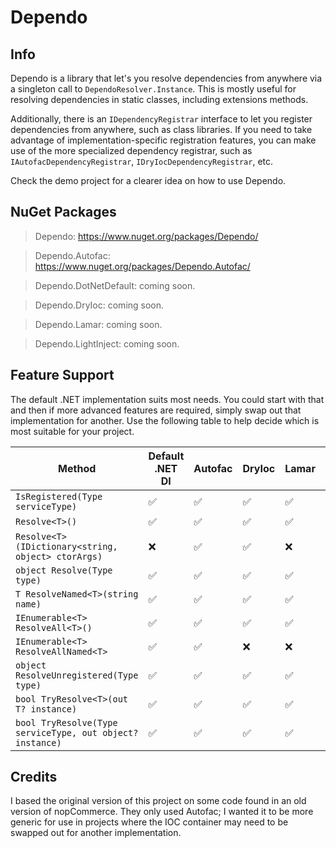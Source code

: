 # Dependo

## Info

Dependo is a library that let's you resolve dependencies from anywhere via a singleton call to `DependoResolver.Instance`. This is mostly useful for resolving dependencies in static classes, including extensions methods.

Additionally, there is an `IDependencyRegistrar` interface to let you register dependencies from anywhere, such as class libraries. If you need to take advantage of implementation-specific registration features, you can make use of the more specialized dependency registrar, such as `IAutofacDependencyRegistrar`, `IDryIocDependencyRegistrar`, etc.

Check the demo project for a clearer idea on how to use Dependo.

## NuGet Packages
> Dependo: https://www.nuget.org/packages/Dependo/

> Dependo.Autofac: https://www.nuget.org/packages/Dependo.Autofac/

> Dependo.DotNetDefault: coming soon.

> Dependo.DryIoc: coming soon.

> Dependo.Lamar: coming soon.

> Dependo.LightInject: coming soon.

## Feature Support

The default .NET implementation suits most needs. You could start with that and then if more advanced features are required, simply swap out that implementation for another. Use the following table to help decide which is most suitable for your project.

| Method                                                        | Default .NET DI | Autofac | DryIoc | Lamar | LightInject |
|---------------------------------------------------------------|------------------|---------|--------|--------|-----------|
| `IsRegistered(Type serviceType)`                              | ✅               | ✅      | ✅     | ✅     | ✅        |
| `Resolve<T>()`                                                | ✅               | ✅      | ✅     | ✅     | ✅        |
| `Resolve<T>(IDictionary<string, object> ctorArgs)`            | ❌               | ✅      | ✅     | ❌     | ❌        |
| `object Resolve(Type type)`                                   | ✅               | ✅      | ✅     | ✅     | ✅        |
| `T ResolveNamed<T>(string name)`                              | ✅               | ✅      | ✅     | ✅     | ✅        |
| `IEnumerable<T> ResolveAll<T>()`                              | ✅               | ✅      | ✅     | ✅     | ✅        |
| `IEnumerable<T> ResolveAllNamed<T>`                           | ✅               | ✅      | ❌     | ❌     | ❌        |
| `object ResolveUnregistered(Type type)`                       | ✅               | ✅      | ✅     | ✅     | ✅        |
| `bool TryResolve<T>(out T? instance)`                         | ✅               | ✅      | ✅     | ✅     | ✅        |
| `bool TryResolve(Type serviceType, out object? instance)`     | ✅               | ✅      | ✅     | ✅     | ✅        |

## Credits

I based the original version of this project on some code found in an old version of nopCommerce. They only used Autofac; I wanted it to be more generic for use in projects where the IOC container may need to be swapped out for another implementation.